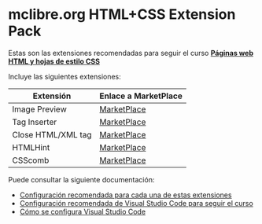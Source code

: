 # mclibre.org HTML+CSS Extension Pack

Estas son las extensiones recomendadas para seguir el curso [**Páginas web HTML y hojas de estilo CSS**](http://www.mclibre.org/consultar/htmlcss/index.html)

Incluye las siguientes extensiones:

| Extensión          | Enlace a MarketPlace                                                                                   |
|--------------------|--------------------------------------------------------------------------------------------------------|
| Image Preview      | [MarketPlace](https://marketplace.visualstudio.com/items?itemName=kisstkondoros.vscode-gutter-preview) |
| Tag Inserter       | [MarketPlace](https://marketplace.visualstudio.com/items?itemName=l7ssha.tag-inserter)                 |
| Close HTML/XML tag | [MarketPlace](https://marketplace.visualstudio.com/items?itemName=Compulim.compulim-vscode-closetag)   |
| HTMLHint           | [MarketPlace](https://marketplace.visualstudio.com/items?itemName=mkaufman.HTMLHint)                   |
| CSScomb            | [MarketPlace](https://marketplace.visualstudio.com/items?itemName=mrmlnc.vscode-csscomb)               |

Puede consultar la siguiente documentación:
- [Configuración recomendada para cada una de estas extensiones](http://www.mclibre.org/consultar/informatica/lecciones/vsc-htmlcss-configuracion.html#extensiones)
- [Configuración recomendada de Visual Studio Code para seguir el curso](http://www.mclibre.org/consultar/informatica/lecciones/vsc-htmlcss-configuracion.html)
- [Cómo se configura Visual Studio Code](http://www.mclibre.org/consultar/informatica/lecciones/vsc-personalizacion.html)
